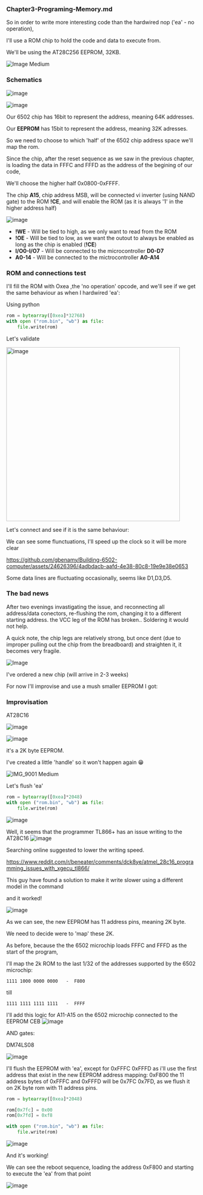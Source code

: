 ### Chapter3-Programing-Memory.md

So in order to write more interesting code than the hardwired nop ('ea' - no operation),

I'll use a ROM chip to hold the code and data to execute from.

We'll be using the AT28C256 EEPROM, 32KB.

![Image Medium](https://github.com/gbenamy/Building-6502-computer/assets/24626396/f9cc3dfd-6909-47d8-b85c-67c7cee75eba)


### Schematics

![image](https://github.com/gbenamy/Building-6502-computer/assets/24626396/ffe5fb85-2792-4410-8f10-d3f56edfc2bb)

![image](https://github.com/gbenamy/Building-6502-computer/assets/24626396/b069ae6e-069c-40b9-a29d-bfc323ac244f)

Our 6502 chip has 16bit to represent the address, meaning 64K addresses.

Our **EEPROM** has 15bit to represent the address, meaning 32K adresses.

So we need to choose to which 'half' of the 6502 chip address space we'll map the rom.

Since the chip, after the reset sequence as we saw in the previous chapter, is loading the data in FFFC and FFFD as the address of the begining of our code,

We'll choose the higher half 0x0800-0xFFFF.

The chip **A15**, chip address MSB, will be connected vi inverter (using NAND gate) to the ROM **!CE**, and will enable the ROM (as it is always '1' in the higher address half)

![image](https://github.com/gbenamy/Building-6502-computer/assets/24626396/658c2c9a-9dff-45f9-af6b-fdfc0444d699)


* **!WE** - Will be tied to high, as we only want to read from the ROM
* **!OE** - Will be tied to low, as we want the outout to always be enabled as long as the chip is enabled (**!CE**)
* **I/O0-I/O7** - Will be connected to the microcontroller **D0-D7**
* **A0-14** - Will be connected to the mictrocontroller **A0-A14**

### ROM and connections test

I'll fill the ROM with Oxea ,the 'no operation' opcode, and we'll see if we get the same behaviour as when I hardwired 'ea':



Using python

```python
rom = bytearray([0xea]*32768)
with open ("rom.bin", "wb") as file:
    file.write(rom)
```

Let's validate

<img width="458" alt="image" src="https://github.com/gbenamy/Building-6502-computer/assets/24626396/6e8a75c5-9e1c-459d-a6ed-49494ab955ce">

Let's connect and see if it is the same behaviour:

We can see some flunctuations, I'll speed up the clock so it will be more clear

https://github.com/gbenamy/Building-6502-computer/assets/24626396/4adbdacb-aafd-4e38-80c8-19e9e38e0653

Some data lines are fluctuating occasionally, seems like D1,D3,D5.




### The bad news

After two evenings invastigating the issue, and reconnecting all address/data conectors, re-flushing the rom, changing it to a different starting address.
the VCC leg of the ROM has broken..
Soldering it would not help.

A quick note, the chip legs are relatively strong, but once dent (due to improper pulling out the chip from the breadboard) and straighten it,
it becomes very fragile.

![Image](https://github.com/gbenamy/Building-6502-computer/assets/24626396/46fb16a8-72cc-4689-b88f-f8bd2464856f)



I've ordered a new chip (will arrive in 2-3 weeks)

For now I'll improvise and use a mush smaller EEPROM I got:

### Improvisation

AT28C16

![image](https://github.com/gbenamy/Building-6502-computer/assets/24626396/3b86e5fe-db69-4ac4-8a9b-c2d89b98b52a)

![image](https://github.com/gbenamy/Building-6502-computer/assets/24626396/a519927b-9d94-49b8-bde5-c39215881c03)


it's a 2K byte EEPROM.

I've created a little 'handle' so it won't happen again 😁

![IMG_9001 Medium](https://github.com/gbenamy/Building-6502-computer/assets/24626396/6e59ed75-bd90-41d5-8a75-6ccd2bce9519)


Let's flush 'ea'

```python
rom = bytearray([0xea]*2048)
with open ("rom.bin", "wb") as file:
    file.write(rom)
```

![image](https://github.com/gbenamy/Building-6502-computer/assets/24626396/18d44fca-d0df-4ae3-b9ff-075a17a7c70b)

Well, it seems that the programmer TL866+ has an issue writing to the AT28C16
![image](https://github.com/gbenamy/Building-6502-computer/assets/24626396/d6f48e1e-890c-4aa6-a10e-d1a81b2c244b)

Searching online suggested to lower the writing speed. 

https://www.reddit.com/r/beneater/comments/dck8ye/atmel_28c16_programming_issues_with_xgecu_tl866/

This guy have found a solution to make it write slower using a different model in the command

and it worked!

![image](https://github.com/gbenamy/Building-6502-computer/assets/24626396/dc0896ac-73e8-4932-9768-471015e00e5b)


As we can see, the new EEPROM has 11 address pins, meaning 2K byte.

We need to decide were to 'map' these 2K.

As before, because the the 6502 microchip loads FFFC and FFFD as the start of the program,

I'll map the 2k ROM to the last 1/32 of the addresses supported by the 6502 microchip:

```
1111 1000 0000 0000   -  F800
```
till
```
1111 1111 1111 1111   -  FFFF
```

I'll add this logic for A11-A15 on the 6502 microchip connected to the EEPROM CEB
![image](https://github.com/gbenamy/Building-6502-computer/assets/24626396/0f517054-2e1d-4bca-ac13-584a43645daf)




AND gates: 

DM74LS08

![image](https://github.com/gbenamy/Building-6502-computer/assets/24626396/fc844fe8-fdaf-46c8-aba6-7163d8a2e97f)

I'll flush the EEPROM with 'ea', except for 0xFFFC 0xFFFD as i'll use the first address that exist in the new EEPROM address mapping: 0xF800
the 11 address bytes of 0xFFFC and 0xFFFD will be 0x7FC 0x7FD, as we flush it on 2K byte rom with 11 address pins.

```python
rom = bytearray([0xea]*2048)

rom[0x7fc] = 0x00
rom[0x7fd] = 0xf8

with open ("rom.bin", "wb") as file:
    file.write(rom)
```

![image](https://github.com/gbenamy/Building-6502-computer/assets/24626396/cd63b2ed-721d-4070-88af-41d62435fb9c)



And it's working!

We can see the reboot sequence, loading the address 0xF800 and starting to execute the 'ea' from that point

![image](https://github.com/gbenamy/Building-6502-computer/assets/24626396/6c69503a-d8c2-44da-bc40-3910775d46f2)






